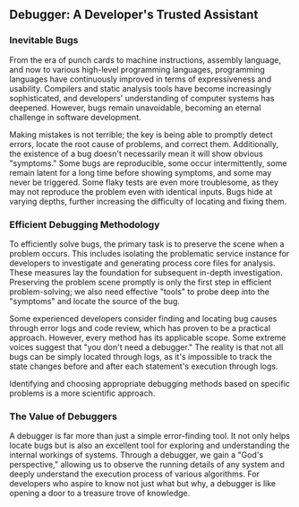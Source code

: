 ## Debugger: A Developer's Trusted Assistant

### Inevitable Bugs

From the era of punch cards to machine instructions, assembly language, and now to various high-level programming languages, programming languages have continuously improved in terms of expressiveness and usability. Compilers and static analysis tools have become increasingly sophisticated, and developers' understanding of computer systems has deepened. However, bugs remain unavoidable, becoming an eternal challenge in software development.

Making mistakes is not terrible; the key is being able to promptly detect errors, locate the root cause of problems, and correct them. Additionally, the existence of a bug doesn't necessarily mean it will show obvious "symptoms." Some bugs are reproducible, some occur intermittently, some remain latent for a long time before showing symptoms, and some may never be triggered. Some flaky tests are even more troublesome, as they may not reproduce the problem even with identical inputs. Bugs hide at varying depths, further increasing the difficulty of locating and fixing them.

### Efficient Debugging Methodology

To efficiently solve bugs, the primary task is to preserve the scene when a problem occurs. This includes isolating the problematic service instance for developers to investigate and generating process core files for analysis. These measures lay the foundation for subsequent in-depth investigation. Preserving the problem scene promptly is only the first step in efficient problem-solving; we also need effective "tools" to probe deep into the "symptoms" and locate the source of the bug.

Some experienced developers consider finding and locating bug causes through error logs and code review, which has proven to be a practical approach. However, every method has its applicable scope. Some extreme voices suggest that "you don't need a debugger." The reality is that not all bugs can be simply located through logs, as it's impossible to track the state changes before and after each statement's execution through logs.

Identifying and choosing appropriate debugging methods based on specific problems is a more scientific approach.

### The Value of Debuggers

A debugger is far more than just a simple error-finding tool. It not only helps locate bugs but is also an excellent tool for exploring and understanding the internal workings of systems. Through a debugger, we gain a "God's perspective," allowing us to observe the running details of any system and deeply understand the execution process of various algorithms. For developers who aspire to know not just what but why, a debugger is like opening a door to a treasure trove of knowledge.
